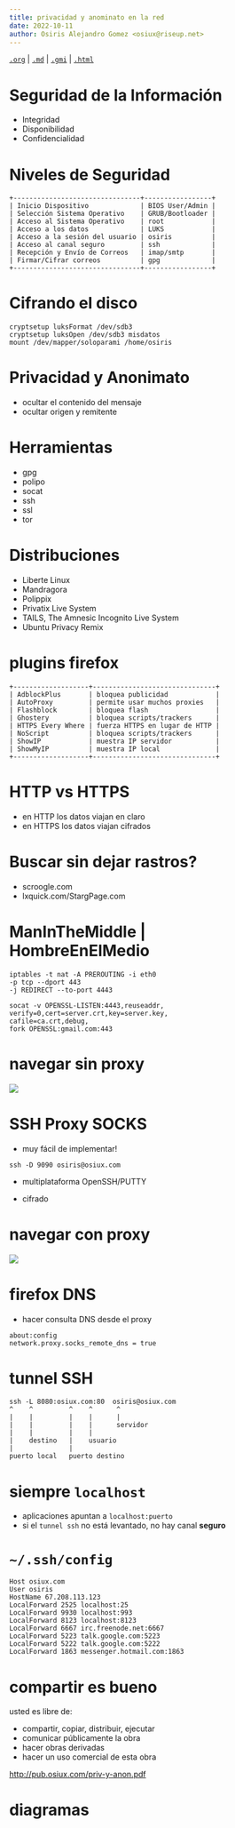 ```yaml
---
title: privacidad y anominato en la red
date: 2022-10-11
author: Osiris Alejandro Gomez <osiux@riseup.net>
---
```


[`.org`](https://gitlab.com/osiux/osiux.gitlab.io/-/raw/master/privacidad-y-anonimato-en-la-red.org) |
[`.md`](https://gitlab.com/osiux/osiux.gitlab.io/-/raw/master/privacidad-y-anonimato-en-la-red.md) |
[`.gmi`](gemini://gmi.osiux.com/privacidad-y-anonimato-en-la-red.gmi) |
[`.html`](https://osiux.gitlab.io/privacidad-y-anonimato-en-la-red.html)

# Seguridad de la Información

-   Integridad
-   Disponibilidad
-   Confidencialidad

# Niveles de Seguridad

``` {.example}
+--------------------------------+-----------------+
| Inicio Dispositivo             | BIOS User/Admin |
| Selección Sistema Operativo    | GRUB/Bootloader |
| Acceso al Sistema Operativo    | root            |
| Acceso a los datos             | LUKS            |
| Acceso a la sesión del usuario | osiris          |
| Acceso al canal seguro         | ssh             |
| Recepción y Envío de Correos   | imap/smtp       |
| Firmar/Cifrar correos          | gpg             |
+--------------------------------+-----------------+
```

# Cifrando el disco

``` {.example}
cryptsetup luksFormat /dev/sdb3
cryptsetup luksOpen /dev/sdb3 misdatos
mount /dev/mapper/soloparami /home/osiris
```

# Privacidad y Anonimato

-   ocultar el contenido del mensaje
-   ocultar origen y remitente

# Herramientas

-   gpg
-   polipo
-   socat
-   ssh
-   ssl
-   tor

# Distribuciones

-   Liberte Linux
-   Mandragora
-   Polippix
-   Privatix Live System
-   TAILS, The Amnesic Incognito Live System
-   Ubuntu Privacy Remix

# plugins firefox

``` {.example}
+-------------------+-------------------------------+
| AdblockPlus       | bloquea publicidad            |
| AutoProxy         | permite usar muchos proxies   |
| Flashblock        | bloquea flash                 |
| Ghostery          | bloquea scripts/trackers      |
| HTTPS Every Where | fuerza HTTPS en lugar de HTTP |
| NoScript          | bloquea scripts/trackers      |
| ShowIP            | muestra IP servidor           |
| ShowMyIP          | muestra IP local              |
+-------------------+-------------------------------+
```

# HTTP vs HTTPS

-   en HTTP los datos viajan en claro
-   en HTTPS los datos viajan cifrados

# Buscar sin dejar rastros?

-   scroogle.com
-   lxquick.com/StargPage.com

# ManInTheMiddle \| HombreEnElMedio

``` {.example}
iptables -t nat -A PREROUTING -i eth0
-p tcp --dport 443
-j REDIRECT --to-port 4443

socat -v OPENSSL-LISTEN:4443,reuseaddr,
verify=0,cert=server.crt,key=server.key,
cafile=ca.crt,debug,
fork OPENSSL:gmail.com:443
```

# navegar sin proxy

![](navegar-sin-proxy.png)

# SSH Proxy SOCKS

-   muy fácil de implementar!

``` {.example}
ssh -D 9090 osiris@osiux.com
```

-   multiplataforma OpenSSH/PUTTY

-   cifrado

# navegar con proxy

![](navegar-con-proxy.png)

# firefox DNS

-   hacer consulta DNS desde el proxy

``` {.example}
about:config
network.proxy.socks_remote_dns = true
```

# tunnel SSH

``` {.example}
ssh -L 8080:osiux.com:80  osiris@osiux.com
^    ^         ^    ^      ^
|    |         |    |      |
|    |         |    |      servidor
|    |         |    |
|    destino   |    usuario
|              |
puerto local   puerto destino
```

# siempre `localhost`

-   aplicaciones apuntan a `localhost:puerto`
-   si el `tunnel ssh` no está levantado, no hay canal **seguro**

# `~/.ssh/config`

``` {.example}
Host osiux.com
User osiris
HostName 67.208.113.123
LocalForward 2525 localhost:25
LocalForward 9930 localhost:993
LocalForward 8123 localhost:8123
LocalForward 6667 irc.freenode.net:6667
LocalForward 5223 talk.google.com:5223
LocalForward 5222 talk.google.com:5222
LocalForward 1863 messenger.hotmail.com:1863
```

# compartir es bueno

usted es libre de:

-   compartir, copiar, distribuir, ejecutar
-   comunicar públicamente la obra
-   hacer obras derivadas
-   hacer un uso comercial de esta obra

<http://pub.osiux.com/priv-y-anon.pdf>

# diagramas
